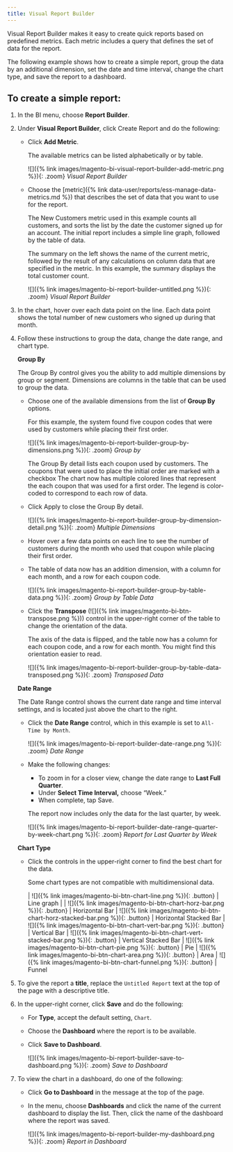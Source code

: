 ```yaml
---
title: Visual Report Builder
---
```


Visual Report Builder makes it easy to create quick reports based on predefined metrics. Each metric includes a query that defines the set of data for the report.

The following example shows how to create a simple report, group the data by an additional dimension, set the date and time interval, change the chart type, and save the report to a dashboard.

## To create a simple report:

1. In the BI menu, choose **Report Builder**.

1. Under **Visual Report Builder**, click <span class="btn">Create Report</span> and do the following:

    * Click **Add Metric**.

        The available metrics can be listed alphabetically or by table.

        ![]({% link images/magento-bi-visual-report-builder-add-metric.png %}){: .zoom}
        *Visual Report Builder*

    * Choose the [metric]({% link data-user/reports/ess-manage-data-metrics.md %}) that describes the set of data that you want to use for the report.

        The New Customers metric used in this example counts all customers, and sorts the list by the date the customer signed up for an account. The initial report includes a simple line graph, followed by the table of data.

        The summary on the left shows the name of the current metric, followed by the result of any calculations on column data that are specified in the metric. In this example, the summary displays the total customer count.

        ![]({% link images/magento-bi-report-builder-untitled.png %}){: .zoom}
        *Visual Report Builder*

1. In the chart, hover over each data point on the line. Each data point shows the total number of new customers who signed up during that month.

1. Follow these instructions to group the data, change the date range, and chart type.

    **Group By**

    The Group By control gives you the ability to add multiple dimensions by group or segment. Dimensions are columns in the table that can be used to group the data.

    * Choose one of the available dimensions from the list of **Group By** options.

        For this example, the system found five coupon codes that were used by customers while placing their first order.

        ![]({% link images/magento-bi-report-builder-group-by-dimensions.png %}){: .zoom}
        *Group by*

        The Group By detail lists each coupon used by customers. The coupons that were used to place the initial order are marked with a checkbox The chart now has multiple colored lines that represent the each coupon that was used for a first order. The legend is color-coded to correspond to each row of data.

    * Click <span class="btn">Apply</span> to close the Group By detail.

        ![]({% link images/magento-bi-report-builder-group-by-dimension-detail.png %}){: .zoom}
        *Multiple Dimensions*

    * Hover over a few data points on each line to see the number of customers during the month who used that coupon while placing their first order.

    * The table of data now has an addition dimension, with a column for each month, and a row for each coupon code.

        ![]({% link images/magento-bi-report-builder-group-by-table-data.png %}){: .zoom}
        *Group by Table Data*

    * Click the **Transpose** (![]({% link images/magento-bi-btn-transpose.png %})) control in the upper-right corner of the table to change the orientation of the data.

        The axis of the data is flipped, and the table now has a column for each coupon code, and a row for each month. You might find this orientation easier to read.

        ![]({% link images/magento-bi-report-builder-group-by-table-data-transposed.png %}){: .zoom}
        *Transposed Data*

    **Date Range**

    The Date Range control shows the current date range and time interval settings, and is located just above the chart to the right.

    * Click the **Date Range** control, which in this example is set to `All-Time by Month`.

        ![]({% link images/magento-bi-report-builder-date-range.png %}){: .zoom}
        *Date Range*

    * Make the following changes:

        * To zoom in for a closer view, change the date range to **Last Full Quarter**.
        * Under **Select Time Interval,** choose “Week.”
        * When complete, tap <span class="btn">Save</span>.

        The report now includes only the data for the last quarter, by week.

        ![]({% link images/magento-bi-report-builder-date-range-quarter-by-week-chart.png %}){: .zoom}
        *Report for Last Quarter by Week*

    **Chart Type**

    * Click the controls in the upper-right corner to find the best chart for the data.

      Some chart types are not compatible with multidimensional data.

      | ![]({% link images/magento-bi-btn-chart-line.png %}){: .button} | Line graph |
      | ![]({% link images/magento-bi-btn-chart-horz-bar.png %}){: .button} | Horizontal Bar
      | ![]({% link images/magento-bi-btn-chart-horz-stacked-bar.png %}){: .button} | Horizontal Stacked Bar
      | ![]({% link images/magento-bi-btn-chart-vert-bar.png %}){: .button} | Vertical Bar
      | ![]({% link images/magento-bi-btn-chart-vert-stacked-bar.png %}){: .button} | Vertical Stacked Bar
      | ![]({% link images/magento-bi-btn-chart-pie.png %}){: .button} | Pie
      | ![]({% link images/magento-bi-btn-chart-area.png %}){: .button} | Area
      | ![]({% link images/magento-bi-btn-chart-funnel.png %}){: .button} | Funnel

1. To give the report a **title**, replace the `Untitled Report` text at the top of the page with a descriptive title.

1. In the upper-right corner, click **Save** and do the following:

    * For **Type**, accept the default setting, `Chart`.

    * Choose the **Dashboard** where the report is to be available.

    * Click **Save to Dashboard**.

        ![]({% link images/magento-bi-report-builder-save-to-dashboard.png %}){: .zoom}
        *Save to Dashboard*

1. To view the chart in a dashboard, do one of the following:

    * Click **Go to Dashboard** in the message at the top of the page.

    * In the menu, choose **Dashboards** and click the name of the current dashboard to display the list. Then, click the name of the dashboard where the report was saved.

        ![]({% link images/magento-bi-report-builder-my-dashboard.png %}){: .zoom}
        *Report in Dashboard*
